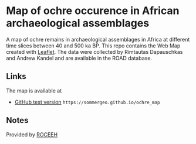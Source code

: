 # Map of ochre occurence in African archaeological assemblages
A map of ochre remains in archaeological assemblages in Africa at different time slices between 40 and 500 ka BP. This repo contains the Web Map created with <a href="https://leafletjs.com" target="_blank">Leaflet</a>. The data were collected by Rimtautas Dapauschkas and Andrew Kandel and are available in the ROAD database. 

## Links
The map is available at
* <a href="https://sommergeo.github.io/ochre_map">GitHub test version</a> `https://sommergeo.github.io/ochre_map`

## Notes


Provided by <a href="http://www.roceeh.net/home/" target="_blank">ROCEEH</a>
